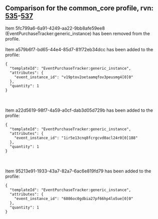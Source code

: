 ## Comparison for the common_core profile, rvn: [535](https://github.com/PRO100KatYT/FortniteProfileRevisions/tree/main/profiles/common_core/535%20common_core.json)-[537](https://github.com/PRO100KatYT/FortniteProfileRevisions/tree/main/profiles/common_core/537%20common_core.json)

Item 5fc799a6-6a91-4249-aa22-9bb8afe59ee8 (EventPurchaseTracker:generic_instance) has been removed from the profile.
<br><br>
Item a579b6f7-bd65-44e4-85d7-81f72eb34dcc has been added to the profile:

```
{
  "templateId": "EventPurchaseTracker:generic_instance",
  "attributes": {
    "event_instance_id": "v19ptov2oetaamqfov3peusmg4[0]0"
  },
  "quantity": 1
}
```

<br><br>
Item a22d5619-98f7-4a59-a0cf-dab3d05d729b has been added to the profile:

```
{
  "templateId": "EventPurchaseTracker:generic_instance",
  "attributes": {
    "event_instance_id": "1ir5e13cnq8fcrgcvd0acl24r0[0]188"
  },
  "quantity": 1
}
```

<br><br>
Item 95213e91-1933-43a7-82a7-6ac6e819fd79 has been added to the profile:

```
{
  "templateId": "EventPurchaseTracker:generic_instance",
  "attributes": {
    "event_instance_id": "6086oc0gdbia27pf66hp4lo5ue[0]0"
  },
  "quantity": 1
}
```

<br><br>
